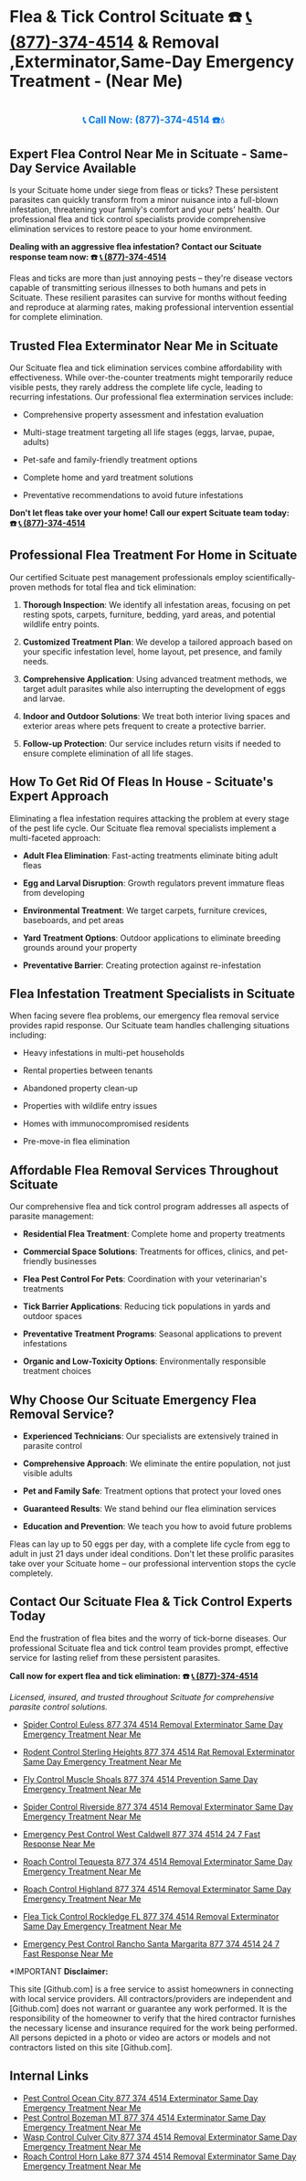 # Flea & Tick Control Scituate ☎️ [📞 (877)-374-4514](https://pest-control-4514.netlify.app) & Removal ,Exterminator,Same-Day Emergency Treatment - (Near Me) 
# 

<p align="center" style="font-size: 1.2em; font-weight: bold; margin: 20px 0;">
  <a href="https://pest-control-4514.netlify.app" target="_blank" style="color: #007BFF; text-decoration: none;">📞 Call Now: (877)-374-4514 ☎️💧</a>
</p>

## Expert Flea Control Near Me in Scituate - Same-Day Service Available

Is your Scituate home under siege from fleas or ticks? These persistent parasites can quickly transform from a minor nuisance into a full-blown infestation, threatening your family's comfort and your pets' health. Our professional flea and tick control specialists provide comprehensive elimination services to restore peace to your home environment.

**Dealing with an aggressive flea infestation? Contact our Scituate response team now: ☎️ [📞 (877)-374-4514](https://pest-control-4514.netlify.app)**

Fleas and ticks are more than just annoying pests – they're disease vectors capable of transmitting serious illnesses to both humans and pets in Scituate. These resilient parasites can survive for months without feeding and reproduce at alarming rates, making professional intervention essential for complete elimination.

## Trusted Flea Exterminator Near Me in Scituate

Our Scituate flea and tick elimination services combine affordability with effectiveness. While over-the-counter treatments might temporarily reduce visible pests, they rarely address the complete life cycle, leading to recurring infestations. Our professional flea extermination services include:

- Comprehensive property assessment and infestation evaluation  

- Multi-stage treatment targeting all life stages (eggs, larvae, pupae, adults)  

- Pet-safe and family-friendly treatment options  

- Complete home and yard treatment solutions  

- Preventative recommendations to avoid future infestations  

**Don't let fleas take over your home! Call our expert Scituate team today: ☎️ [📞 (877)-374-4514](https://pest-control-4514.netlify.app)**

## Professional Flea Treatment For Home in Scituate

Our certified Scituate pest management professionals employ scientifically-proven methods for total flea and tick elimination:

1. **Thorough Inspection**: We identify all infestation areas, focusing on pet resting spots, carpets, furniture, bedding, yard areas, and potential wildlife entry points.  

2. **Customized Treatment Plan**: We develop a tailored approach based on your specific infestation level, home layout, pet presence, and family needs.  

3. **Comprehensive Application**: Using advanced treatment methods, we target adult parasites while also interrupting the development of eggs and larvae.  

4. **Indoor and Outdoor Solutions**: We treat both interior living spaces and exterior areas where pets frequent to create a protective barrier.  

5. **Follow-up Protection**: Our service includes return visits if needed to ensure complete elimination of all life stages.  

## How To Get Rid Of Fleas In House - Scituate's Expert Approach

Eliminating a flea infestation requires attacking the problem at every stage of the pest life cycle. Our Scituate flea removal specialists implement a multi-faceted approach:

- **Adult Flea Elimination**: Fast-acting treatments eliminate biting adult fleas  

- **Egg and Larval Disruption**: Growth regulators prevent immature fleas from developing  

- **Environmental Treatment**: We target carpets, furniture crevices, baseboards, and pet areas  

- **Yard Treatment Options**: Outdoor applications to eliminate breeding grounds around your property  

- **Preventative Barrier**: Creating protection against re-infestation  

## Flea Infestation Treatment Specialists in Scituate

When facing severe flea problems, our emergency flea removal service provides rapid response. Our Scituate team handles challenging situations including:

- Heavy infestations in multi-pet households  

- Rental properties between tenants  

- Abandoned property clean-up  

- Properties with wildlife entry issues  

- Homes with immunocompromised residents  

- Pre-move-in flea elimination  

## Affordable Flea Removal Services Throughout Scituate

Our comprehensive flea and tick control program addresses all aspects of parasite management:

- **Residential Flea Treatment**: Complete home and property treatments  

- **Commercial Space Solutions**: Treatments for offices, clinics, and pet-friendly businesses  

- **Flea Pest Control For Pets**: Coordination with your veterinarian's treatments  

- **Tick Barrier Applications**: Reducing tick populations in yards and outdoor spaces  

- **Preventative Treatment Programs**: Seasonal applications to prevent infestations  

- **Organic and Low-Toxicity Options**: Environmentally responsible treatment choices  

## Why Choose Our Scituate Emergency Flea Removal Service?

- **Experienced Technicians**: Our specialists are extensively trained in parasite control  

- **Comprehensive Approach**: We eliminate the entire population, not just visible adults  

- **Pet and Family Safe**: Treatment options that protect your loved ones  

- **Guaranteed Results**: We stand behind our flea elimination services  

- **Education and Prevention**: We teach you how to avoid future problems  

Fleas can lay up to 50 eggs per day, with a complete life cycle from egg to adult in just 21 days under ideal conditions. Don't let these prolific parasites take over your Scituate home – our professional intervention stops the cycle completely.

## Contact Our Scituate Flea & Tick Control Experts Today

End the frustration of flea bites and the worry of tick-borne diseases. Our professional Scituate flea and tick control team provides prompt, effective service for lasting relief from these persistent parasites.

**Call now for expert flea and tick elimination: ☎️ [📞 (877)-374-4514](https://pest-control-4514.netlify.app)**

*Licensed, insured, and trusted throughout Scituate for comprehensive parasite control solutions.*


- [Spider Control Euless 877 374 4514 Removal Exterminator Same Day Emergency Treatment Near Me](https://github.com/allyoucaneatsushiin/plumbing-texas/blob/main/Spider-Control-Euless-877-374-4514-Removal-Exterminator-Same-Day-Emergency-Treatment-Near-Me.md)
- [Rodent Control Sterling Heights 877 374 4514 Rat Removal Exterminator Same Day Emergency Treatment Near Me](https://github.com/allyoucaneatsushiin/plumbing-texas/blob/main/Rodent-Control-Sterling-Heights-877-374-4514-Rat-Removal-Exterminator-Same-Day-Emergency-Treatment-Near-Me.md)
- [Fly Control Muscle Shoals 877 374 4514 Prevention Same Day Emergency Treatment Near Me](https://github.com/allyoucaneatsushiin/plumbing-texas/blob/main/Fly-Control-Muscle-Shoals-877-374-4514-Prevention-Same-Day-Emergency-Treatment-Near-Me.md)


- [Spider Control Riverside 877 374 4514 Removal Exterminator Same Day Emergency Treatment Near Me](https://github.com/allyoucaneatsushiin/plumbing-texas/blob/main/Spider-Control-Riverside-877-374-4514-Removal-Exterminator-Same-Day-Emergency-Treatment-Near-Me.md)
- [Emergency Pest Control West Caldwell 877 374 4514 24 7 Fast Response Near Me](https://github.com/allyoucaneatsushiin/plumbing-texas/blob/main/Emergency-Pest-Control-West-Caldwell-877-374-4514-24-7-Fast-Response-Near-Me.md)
- [Roach Control Tequesta 877 374 4514 Removal Exterminator Same Day Emergency Treatment Near Me](https://github.com/allyoucaneatsushiin/plumbing-texas/blob/main/Roach-Control-Tequesta-877-374-4514-Removal-Exterminator-Same-Day-Emergency-Treatment-Near-Me.md)


- [Roach Control Highland 877 374 4514 Removal Exterminator Same Day Emergency Treatment Near Me](https://github.com/allyoucaneatsushiin/plumbing-texas/blob/main/Roach-Control-Highland-877-374-4514-Removal-Exterminator-Same-Day-Emergency-Treatment-Near-Me.md)
- [Flea Tick Control Rockledge FL 877 374 4514 Removal Exterminator Same Day Emergency Treatment Near Me](https://github.com/allyoucaneatsushiin/plumbing-texas/blob/main/Flea-Tick-Control-Rockledge-FL-877-374-4514-Removal-Exterminator-Same-Day-Emergency-Treatment-Near-Me.md)
- [Emergency Pest Control Rancho Santa Margarita 877 374 4514 24 7 Fast Response Near Me](https://github.com/allyoucaneatsushiin/plumbing-texas/blob/main/Emergency-Pest-Control-Rancho-Santa-Margarita-877-374-4514-24-7-Fast-Response-Near-Me.md)


*IMPORTANT **Disclaimer:**  

This site [Github.com] is a free service to assist homeowners in connecting with local service providers. All contractors/providers are independent and [Github.com] does not warrant or guarantee any work performed. It is the responsibility of the homeowner to verify that the hired contractor furnishes the necessary license and insurance required for the work being performed. All persons depicted in a photo or video are actors or models and not contractors listed on this site [Github.com].


## Internal Links
- [Pest Control Ocean City 877 374 4514 Exterminator Same Day Emergency Treatment Near Me](https://github.com/allyoucaneatsushiin/plumbing-texas/blob/main/Pest-Control-Ocean-City-877-374-4514-Exterminator-Same-Day-Emergency-Treatment-Near-Me.md)
- [Pest Control Bozeman MT 877 374 4514 Exterminator Same Day Emergency Treatment Near Me](https://github.com/allyoucaneatsushiin/plumbing-texas/blob/main/Pest-Control-Bozeman-MT-877-374-4514-Exterminator-Same-Day-Emergency-Treatment-Near-Me.md)
- [Wasp Control Culver City 877 374 4514 Removal Exterminator Same Day Emergency Treatment Near Me](https://github.com/allyoucaneatsushiin/plumbing-texas/blob/main/Wasp-Control-Culver-City-877-374-4514-Removal-Exterminator-Same-Day-Emergency-Treatment-Near-Me.md)
- [Roach Control Horn Lake 877 374 4514 Removal Exterminator Same Day Emergency Treatment Near Me](https://github.com/allyoucaneatsushiin/plumbing-texas/blob/main/Roach-Control-Horn-Lake-877-374-4514-Removal-Exterminator-Same-Day-Emergency-Treatment-Near-Me.md)
